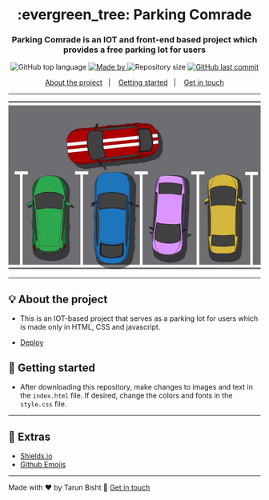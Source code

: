 <h1 align="center">:evergreen_tree: Parking Comrade</h1>
<h3 align="center">Parking Comrade is an IOT and front-end based project which provides a free parking lot for users</h3>

<p align="center">
  <img alt="GitHub top language" src="https://img.shields.io/github/languages/top/tarunbisht-24/Parking-Comrade?color=04D361&labelColor=000000">
  
  <a href="https://www.linkedin.com/in/tarun-bisht-38724b201">
    <img alt="Made by" src="https://img.shields.io/static/v1?label=made%20by&message=Tarun%20Bisht&color=04D361&labelColor=000000">
  </a>
  
  <img alt="Repository size" src="https://img.shields.io/github/repo-size/tarunbisht-24/Parking-Comrade?color=04D361&labelColor=000000">
  
  <a href="https://github.com/tarunbisht-24/My-Linktree/commits/master">
    <img alt="GitHub last commit" src="https://img.shields.io/github/last-commit/tarunbisht-24/Parking-Comrade?color=04D361&labelColor=000000">
  </a>
</p>

<p align="center">
  <a href="#bulb-about-the-project">About the project</a>&nbsp;&nbsp;&nbsp;|&nbsp;&nbsp;&nbsp;
  <a href="#rocket-getting-started">Getting started</a>&nbsp;&nbsp;&nbsp;|&nbsp;&nbsp;&nbsp;
  <a href="#star2-extras">Get in touch</a>
</p>

---

<p align="center">
  <img alt="Layout" src="https://github.com/tarunbisht-24/Parking-Comrade/blob/10eb648de5fb6b441387fe515410d98badc54143/Preview/BG2.jpg">
</p>

---

## :bulb: About the project

- This is an IOT-based project that serves as a parking lot for users which is made only in HTML, CSS and javascript.

- [Deploy](https://g8parkingcomrade.herokuapp.com/)

## :rocket: Getting started

- After downloading this repository, make changes to images and text in the `index.html` file. If desired, change the colors and fonts in the `style.css` file.

---

## :star2: Extras
- [Shields.io](https://shields.io/)
- [Github Emojis](https://gist.github.com/rxaviers/7360908)

---

Made with ♥ by Tarun Bisht :wave: [Get in touch](https://github.com/tarunbisht-24)
